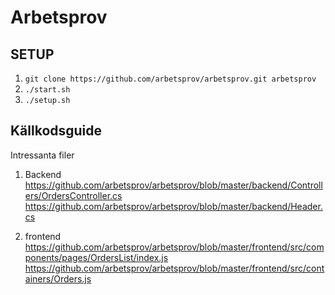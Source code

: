 # Arbetsprov

## SETUP

1.  `git clone https://github.com/arbetsprov/arbetsprov.git arbetsprov` 
2.  `./start.sh`
4.  `./setup.sh`
 
## Källkodsguide

Intressanta filer


1. Backend
    https://github.com/arbetsprov/arbetsprov/blob/master/backend/Controllers/OrdersController.cs
    https://github.com/arbetsprov/arbetsprov/blob/master/backend/Header.cs

2. frontend
    https://github.com/arbetsprov/arbetsprov/blob/master/frontend/src/components/pages/OrdersList/index.js
    https://github.com/arbetsprov/arbetsprov/blob/master/frontend/src/containers/Orders.js

